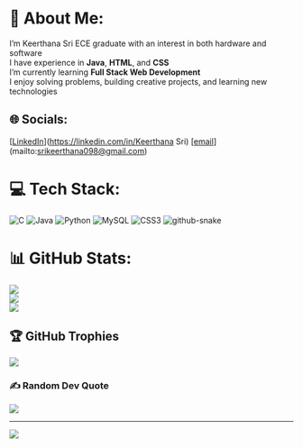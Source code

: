 # 💫 About Me:
I’m Keerthana Sri ECE graduate with an interest in both hardware and software <br>I have experience in **Java**, **HTML**, and **CSS**  <br>I’m currently learning **Full Stack Web Development**  <br>I enjoy solving problems, building creative projects, and learning new technologies  <br>


## 🌐 Socials:
[[LinkedIn](https://img.shields.io/badge/LinkedIn-%230077B5.svg?logo=linkedin&logoColor=white)](https://linkedin.com/in/Keerthana Sri) [[email](https://img.shields.io/badge/Email-D14836?logo=gmail&logoColor=white)](mailto:srikeerthana098@gmail.com) 

# 💻 Tech Stack:
![C](https://img.shields.io/badge/c-%2300599C.svg?style=for-the-badge&logo=c&logoColor=white) ![Java](https://img.shields.io/badge/java-%23ED8B00.svg?style=for-the-badge&logo=openjdk&logoColor=white) ![Python](https://img.shields.io/badge/python-3670A0?style=for-the-badge&logo=python&logoColor=ffdd54) ![MySQL](https://img.shields.io/badge/mysql-4479A1.svg?style=for-the-badge&logo=mysql&logoColor=white) ![CSS3](https://img.shields.io/badge/css3-%231572B6.svg?style=for-the-badge&logo=css3&logoColor=white)
<picture>
  <source media="(prefers-color-scheme: dark)" srcset="https://raw.githubusercontent.com/s-keerthu/s-keerthu/output/github-snake-dark.svg" />
  <source media="(prefers-color-scheme: light)" srcset="https://raw.githubusercontent.com/s-keerthu/s-keerthu/output/github-snake.svg" />
  <img alt="github-snake" src="https://raw.githubusercontent.com/s-keerthu/s-keerthu/output/github-snake.svg" />
</picture>
# 📊 GitHub Stats:
![](https://github-readme-stats.vercel.app/api?username=s-keerthu&theme=dark&hide_border=false&include_all_commits=false&count_private=false)<br/>
![](https://nirzak-streak-stats.vercel.app/?user=s-keerthu&theme=dark&hide_border=false)<br/>
![](https://github-readme-stats.vercel.app/api/top-langs/?username=s-keerthu&theme=dark&hide_border=false&include_all_commits=false&count_private=false&layout=compact)

## 🏆 GitHub Trophies
![](https://github-profile-trophy.vercel.app/?username=s-keerthu&theme=radical&no-frame=false&no-bg=true&margin-w=4)

### ✍️ Random Dev Quote
![](https://quotes-github-readme.vercel.app/api?type=horizontal&theme=radical)

---
[![](https://visitcount.itsvg.in/api?id=s-keerthu&icon=0&color=0)](https://visitcount.itsvg.in)

<!-- Proudly created with GPRM ( https://gprm.itsvg.in ) -->
